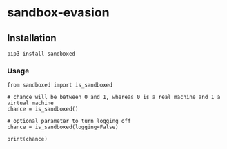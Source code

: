 # sandbox-evasion
## Installation
```
pip3 install sandboxed
```
### Usage
```
from sandboxed import is_sandboxed

# chance will be between 0 and 1, whereas 0 is a real machine and 1 a virtual machine
chance = is_sandboxed()

# optional parameter to turn logging off
chance = is_sandboxed(logging=False)

print(chance)
```
